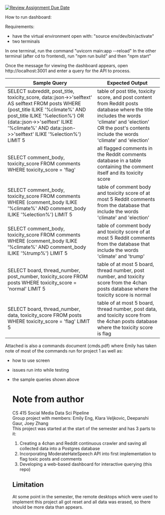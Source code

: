 [![Review Assignment Due Date](https://classroom.github.com/assets/deadline-readme-button-22041afd0340ce965d47ae6ef1cefeee28c7c493a6346c4f15d667ab976d596c.svg)](https://classroom.github.com/a/8IqmWj30)

How to run dashboard:

 Requirements:
 - have the virtual environment open with:
    "source env/dev/bin/activate"
 - two terminals

 In one terminal, run the command "uvicorn main:app --reload"
 In the other terminal (after cd to frontend), run "npm run build" and then "npm start"
 
 Once the message for viewing the dashboard appears, open
 http://localhost:3001
 and enter a query for the API to process.


| Sample Query | Expected Output |
| --- | --- |
| SELECT subreddit, post_title, toxicity_score, data::json->>'selftext' AS selftext FROM posts WHERE (post_title ILIKE '%climate%' AND post_title ILIKE '%election%') OR (data::json->>'selftext' ILIKE '%climate%' AND data::json->>'selftext' ILIKE '%election%') LIMIT 5  | table of post title, toxicity score, and post content from Reddit posts database where the title includes the words 'climate' and 'election' OR the post's contents include the words 'climate' and 'election' |
| SELECT comment_body, toxicity_score FROM comments WHERE toxicity_score = 'flag' | all flagged comments in the Reddit comments database in a table containing the comment itself and its toxicity score |
| SELECT comment_body, toxicity_score FROM comments WHERE (comment_body ILIKE '%climate%' AND comment_body ILIKE '%election%') LIMIT 5 | table of comment body and toxicity score of at most 5 Reddit comments from the database that include the words 'climate' and 'election' |
| SELECT comment_body, toxicity_score FROM comments WHERE (comment_body ILIKE '%climate%' AND comment_body ILIKE '%trump%') LIMIT 5 | table of comment body and toxicity score of at most 5 Reddit comments from the database that include the words 'climate' and 'trump' |
| SELECT board, thread_number, post_number, toxicity_score FROM posts WHERE toxicity_score = 'normal' LIMIT 5 | table of at most 5 board, thread number, post number, and toxicity score from the 4chan posts database where the toxicity score is normal |
| SELECT board, thread_number, data, toxicity_score FROM posts WHERE toxicity_score = 'flag' LIMIT 5 | table of at most 5 board, thread number, post data, and toxicity score from the 4chan posts database where the toxicity score is flag |

Attached is also a commands document (cmds.pdf) where Emily has taken note of most of the commands run for project 1 as well as:
- how to use screen
- issues run into while testing
- the sample queries shown above

  # Note from author
  CS 415 Social Media Data Sci Pipeline  
  Group project with members: Emily Eng, Klara Veljkovic, Deepanshi Gaur, Joey Zhang  
  This project was started at the start of the semester and has 3 parts to it:
  1. Creating a 4chan and Reddit continuous crawler and saving all collected data into a Postgres database 
  2. Incorporating ModerateHateSpeech API into first implementation to flag toxic posts and comments 
  3. Developing a web-based dashboard for interactive querying (this repo)
  ## Limitation
  At some point in the semester, the remote desktops which were used to implement this project all got reset
  and all data was erased, so there should be more data than appears.
